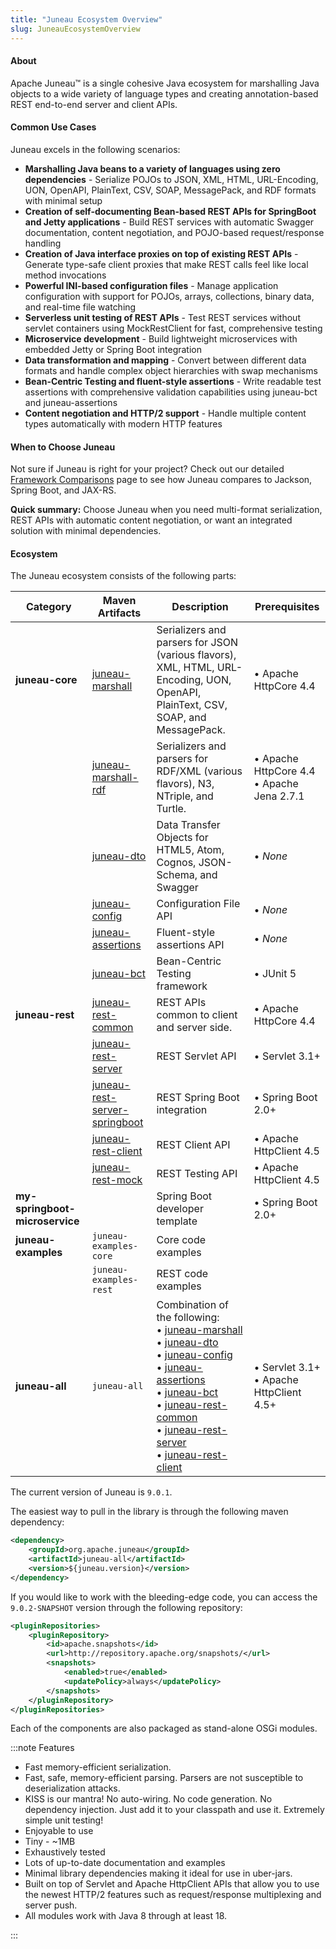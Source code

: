 ```yaml
---
title: "Juneau Ecosystem Overview"
slug: JuneauEcosystemOverview
---
```


#### About

Apache Juneau™ is a single cohesive Java ecosystem for marshalling Java objects to a wide variety of language types and 
creating annotation-based REST end-to-end server and client APIs.

#### Common Use Cases

Juneau excels in the following scenarios:

* **Marshalling Java beans to a variety of languages using zero dependencies** - Serialize POJOs to JSON, XML, HTML, URL-Encoding, UON, OpenAPI, PlainText, CSV, SOAP, MessagePack, and RDF formats with minimal setup
* **Creation of self-documenting Bean-based REST APIs for SpringBoot and Jetty applications** - Build REST services with automatic Swagger documentation, content negotiation, and POJO-based request/response handling
* **Creation of Java interface proxies on top of existing REST APIs** - Generate type-safe client proxies that make REST calls feel like local method invocations
* **Powerful INI-based configuration files** - Manage application configuration with support for POJOs, arrays, collections, binary data, and real-time file watching
* **Serverless unit testing of REST APIs** - Test REST services without servlet containers using MockRestClient for fast, comprehensive testing
* **Microservice development** - Build lightweight microservices with embedded Jetty or Spring Boot integration
* **Data transformation and mapping** - Convert between different data formats and handle complex object hierarchies with swap mechanisms
* **Bean-Centric Testing and fluent-style assertions** - Write readable test assertions with comprehensive validation capabilities using juneau-bct and juneau-assertions
* **Content negotiation and HTTP/2 support** - Handle multiple content types automatically with modern HTTP features

#### When to Choose Juneau

Not sure if Juneau is right for your project? Check out our detailed [Framework Comparisons](/docs/topics/FrameworkComparisons) page to see how Juneau compares to Jackson, Spring Boot, and JAX-RS.

**Quick summary:** Choose Juneau when you need multi-format serialization, REST APIs with automatic content negotiation, or want an integrated solution with minimal dependencies.

#### Ecosystem

The Juneau ecosystem consists of the following parts:

| Category | Maven Artifacts | Description | Prerequisites |
|----------|------------------|-------------|---------------|
| **juneau-core** | [juneau-marshall](/docs/topics/JuneauMarshallBasics) | Serializers and parsers for JSON (various flavors), XML, HTML, URL-Encoding, UON, OpenAPI, PlainText, CSV, SOAP, and MessagePack. | • Apache HttpCore 4.4 |
| | [juneau-marshall-rdf](/docs/topics/Module-juneau-marshall-rdf) | Serializers and parsers for RDF/XML (various flavors), N3, NTriple, and Turtle. | • Apache HttpCore 4.4<br/>• Apache Jena 2.7.1 |
| | [juneau-dto](/docs/topics/JuneauDtoBasics) | Data Transfer Objects for HTML5, Atom, Cognos, JSON-Schema, and Swagger | • *None* |
| | [juneau-config](/docs/topics/JuneauConfigBasics) | Configuration File API | • *None* |
| | [juneau-assertions](/docs/topics/JuneauAssertionBasics) | Fluent-style assertions API | • *None* |
| | [juneau-bct](/docs/topics/JuneauBctBasics) | Bean-Centric Testing framework | • JUnit 5 |
| **juneau-rest** | [juneau-rest-common](/docs/topics/JuneauRestCommonBasics) | REST APIs common to client and server side. | • Apache HttpCore 4.4 |
| | [juneau-rest-server](/docs/topics/JuneauRestServerBasics) | REST Servlet API | • Servlet 3.1+ |
| | [juneau-rest-server-springboot](/docs/topics/JuneauRestServerSpringbootBasics) | REST Spring Boot integration | • Spring Boot 2.0+ |
| | [juneau-rest-client](/docs/topics/JuneauRestClientBasics) | REST Client API | • Apache HttpClient 4.5 |
| | [juneau-rest-mock](/docs/topics/JuneauRestMockBasics) | REST Testing API | • Apache HttpClient 4.5 |
| **my-springboot-microservice** | | Spring Boot developer template | • Spring Boot 2.0+ |
| **juneau-examples** | `juneau-examples-core` | Core code examples | |
| | `juneau-examples-rest` | REST code examples | |
| **juneau-all** | `juneau-all` | Combination of the following:<br/>• [juneau-marshall](/docs/topics/JuneauMarshallBasics)<br/>• [juneau-dto](/docs/topics/JuneauDtoBasics)<br/>• [juneau-config](/docs/topics/JuneauConfigBasics)<br/>• [juneau-assertions](/docs/topics/JuneauAssertionBasics)<br/>• [juneau-bct](/docs/topics/JuneauBctBasics)<br/>• [juneau-rest-common](/docs/topics/JuneauRestCommonBasics)<br/>• [juneau-rest-server](/docs/topics/JuneauRestServerBasics)<br/>• [juneau-rest-client](/docs/topics/JuneauRestClientBasics) | • Servlet 3.1+<br/>• Apache HttpClient 4.5+ |

The current version of Juneau is `9.0.1`.

The easiest way to pull in the library is through the following maven dependency:

```xml
<dependency>
    <groupId>org.apache.juneau</groupId>
    <artifactId>juneau-all</artifactId>
    <version>${juneau.version}</version>
</dependency>
```

If you would like to work with the bleeding-edge code, you can access the `9.0.2-SNAPSHOT` version through the 
following repository:

```xml
<pluginRepositories>
    <pluginRepository>
        <id>apache.snapshots</id>
        <url>http://repository.apache.org/snapshots/</url>
        <snapshots>
            <enabled>true</enabled>
            <updatePolicy>always</updatePolicy>
        </snapshots>
    </pluginRepository>
</pluginRepositories>
```

Each of the components are also packaged as stand-alone OSGi modules.

:::note Features

- Fast memory-efficient serialization.
- Fast, safe, memory-efficient parsing. Parsers are not susceptible to deserialization attacks.
- KISS is our mantra! 
No auto-wiring. 
No code generation. 
No dependency injection. 
Just add it to your classpath and use it. 
Extremely simple unit testing!
- Enjoyable to use
- Tiny - ~1MB
- Exhaustively tested
- Lots of up-to-date documentation and examples
- Minimal library dependencies making it ideal for use in uber-jars.
- Built on top of Servlet and Apache HttpClient APIs that allow you to use the newest HTTP/2 features such as 
request/response multiplexing and server push.
- All modules work with Java 8 through at least 18.

:::